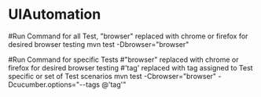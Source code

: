 # UIAutomation

#Run Command for all Test, "browser" replaced with chrome or firefox for desired browser testing
mvn test -Dbrowser="browser"

#Run Command for specific Tests
#"browser" replaced with chrome or firefox for desired browser testing
#'tag' replaced with tag assigned to Test specific or set of Test scenarios
mvn test -Cbrowser="browser" -Dcucumber.options="--tags @'tag'"
